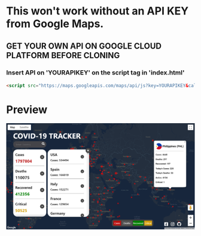 # This won't work without an API KEY from Google Maps.
## GET YOUR OWN API ON GOOGLE CLOUD PLATFORM BEFORE CLONING
### Insert API on 'YOURAPIKEY' on the script tag in 'index.html'

```html
<script src="https://maps.googleapis.com/maps/api/js?key=YOURAPIKEY&callback=initMap"async defer></script>
```
# Preview
<img src="/preview.png">

